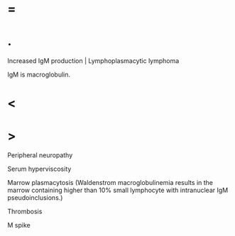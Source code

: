 # =

# .

Increased IgM production | Lymphoplasmacytic lymphoma

IgM is macroglobulin.

# <

# >

Peripheral neuropathy

Serum hyperviscosity

Marrow plasmacytosis (Waldenstrom macroglobulinemia results in the marrow containing higher than 10% small lymphocyte with intranuclear IgM pseudoinclusions.)

Thrombosis

M spike
